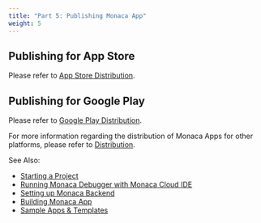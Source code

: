 ```yaml
---
title: "Part 5: Publishing Monaca App"
weight: 5
---
```


## Publishing for App Store

Please refer to [App Store Distribution](/en/monaca_ide/manual/deploy/appstore/).

## Publishing for Google Play

Please refer to [Google Play Distribution](/en/monaca_ide/manual/deploy/google_play/).

For more information regarding the distribution of Monaca Apps for other platforms, please refer to [Distribution](/en/monaca_ide/manual/deploy/).

See Also:

- [Starting a Project](starting_project/)
- [Running Monaca Debugger with Monaca Cloud IDE](testing_debugging/)
- [Setting up Monaca Backend](adding_backend/)
- [Building Monaca App](building_app/)
- [Sample Apps & Templates](/en/sampleapp/samples)